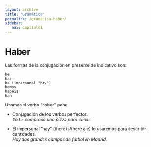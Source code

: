 ```yaml
---
layout: archive
title: "Gramática"
permalink: /gramatica-haber/
sidebar:
   nav: capitulo1
---
```

# Haber

Las formas de la conjugación en presente de indicativo son: 
   
```{r}   
he
has
ha (impersonal "hay")
hemos
habéis
han
```

Usamos el verbo "haber" para:
- Conjugación de los verbos perfectos.    
  _Yo he comprado una pizza para cenar._

- El impersonal "hay" (there is/there are) lo usaremos para describir cantidades.   
  _Hay dos grandes campos de fútbol en Madrid._
